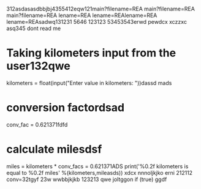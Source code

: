 312asdasasdbbjbj4355412eqw121main?filename=REA
main?filename=REA
main?filename=REA
lename=REA
lename=REAlename=REA
lename=REAsadwq131231
5646
123123
53453543erwd
pewdcx
xczzxc
asq345
dont read me
# Taking kilometers input from the user132qwe
kilometers = float(input("Enter value in kilometers: "))dassd
mads
# conversion factordsad
conv_fac = 0.621371fdfd

# calculate milesdsf
miles = kilometers * conv_facs = 0.621371ADS
print('%0.2f kilometers is equal to %0.2f miles' %(kilometers,mileasds))
xdcx  nnnoljkjko
erni
212112
conv=32tgyf
23w
wwbbjkjkb
123213
qwe
joltggon if (true)
ggdf
